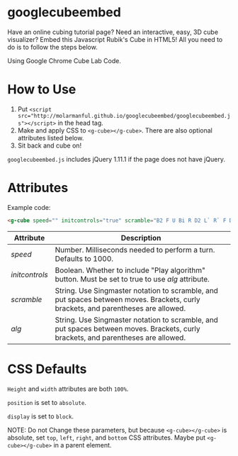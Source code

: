 googlecubeembed
==================

Have an online cubing tutorial page? Need an interactive, easy, 3D cube visualizer? Embed this Javascript Rubik's Cube in HTML5! All you need to do is to follow the steps below.

Using Google Chrome Cube Lab Code.

How to Use
==================

1. Put ```<script src="http://molarmanful.github.io/googlecubeembed/googlecubeembed.js"></script>``` in the head tag.
2. Make and apply CSS to ```<g-cube></g-cube>```. There are also optional attributes listed below.
3. Sit back and cube on!

```googlecubeembed.js``` includes jQuery 1.11.1 if the page does not have jQuery.

<cube> Attributes
==================
Example code:
```html
<g-cube speed="" initcontrols="true" scramble="B2 F U Bi R D2 L` R` F D` R F` B` D B` Ri F' L` B2 Ri B R` Fi Ui B" alg="[R U R' U'] [R' F] [R2 U' R'] U' [R U R' F']"></g-cube>
```
| Attribute | Description |
|-----------|-------------|
| _speed_ | Number. Milliseconds needed to perform a turn. Defaults to 1000. |
| _initcontrols_ | Boolean. Whether to include "Play algorithm" button. Must be set to true to use _alg_ attribute. |
| _scramble_ | String. Use Singmaster notation to scramble, and put spaces between moves. Brackets, curly brackets, and parentheses are allowed. |
| _alg_ | String. Use Singmaster notation to scramble, and put spaces between moves. Brackets, curly brackets, and parentheses are allowed. |

CSS Defaults
==================
```Height``` and ```width``` attributes are both ```100%```.

```position``` is set to ```absolute```.

```display``` is set to ```block```.

NOTE: Do not Change these parameters, but because ```<g-cube></g-cube>``` is absolute, set ```top```, ```left```, ```right```, and ```bottom``` CSS attributes. Maybe put ```<g-cube></g-cube>``` in a parent element.
